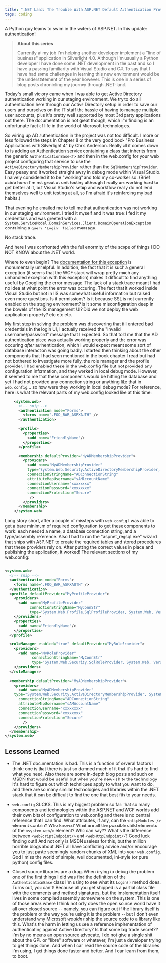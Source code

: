 ```yaml
---
title: ".NET Land: The Trouble With ASP.NET Default Authentication Providers"
tags: coding
---
```


A Python guy learns to swim in the waters of ASP.NET. In this update:
authentication!

<!-- more -->

> **About this series**
> 
> Currently at my job I'm helping another developer implement a "line of
> business" application in Silverlight 4.0. Although I'm usually a Python
> developer I have done some .NET development in the past and so I have a
> passing familiarity with Visual Studio and C#. To say that I have had
> some challenges in learning this new environment would be the
> understatement of the year however. This is one in a series of blog
> posts chronicling my journey through .NET-land.

Today's small victory came when I was able to get Active Directory
authentication working in our staging environment. We try to do all
authentication here through our Active Directory setup in order to save
our users and ourselves on the IT staff the hassle of having to manage
multiple user accounts, plus it's pretty well supported by most 3rd
party applications out there. The documentation is not great though,
which I'm finding is an unfortunate fact of life in the world of
Microsoft technologies.

So wiring up AD authentication in the project was not too difficult. I
more or less followed the steps in Chapter 8 of the very good book "Pro
Business Applications with Silverlight 4" by Chris Anderson. Really all
it comes down to is adding an Authentication service containing a class
that inherits from the generic `AuthenticationBase<T>` and then in the
web.config for your web project configuring that service to use the
`ActiveDirectoryMembershipProvider` rather than the `SqlMembershipProvider`.
Easy peasy and it worked straight away in debug mode within Visual
Studio. I naively considered it to be "working" and told my co-worker
so. (Brief aside here: I'm not great at unit testing although I really
am working hard to get better at it, but Visual Studio's setup and
workflow really do not lend themselves well to unit testing at all, so
I'm afraid it's reinforcing my bad habits.)

That evening he emailed me to tell me that authentication was not
working in our staging environment. I tried it myself and it was true: I
fed it my credentials and was greeted with a
`System.ServiceModel.DomainServices.Client.DomainOperationException`
containing a `query 'Login' failed` message.

No stack trace.

And here I was confronted with the full enormity of the scope of things
I DO NOT KNOW about the .NET world.

Where to even begin? The
[documentation for this exception](http://msdn.microsoft.com/en-us/library/system.servicemodel.domainservices.client.domainoperationexception(v=vs.91).aspx)
is monumentally unhelpful. In addition, the fact that it is such a
general exception (it seems that the WCF stack will wrap pretty much any
unhandled exception with this exception) makes it difficult to find
anything useful by Googling the error message. The lack of a stack trace
meant I had no idea at what point the error was occuring. The fact that
it worked inside Visual Studio but not in IIS was somewhat useful
information but raised even more questions. Is it permissions? Is it
because SSL is not currently enabled on the staging environment? Is it
some misconfiguration deep in the bowels of the IIS management UI? Did
we not deploy the web application properly? etc etc etc.

My first step in solving the problem was discovering that if I entered
bad credentials in the login UI, I actually received the "invalid
username/password" message that I expected. So that told me that the AD
authentication piece was actually working properly and the error was
occuring *after* authentication, which I would expect meant some sort of
database interaction was going badly. I started then thinking about the
other components that I had seen mentioned in the book chapter I read
but had not bothered to investigate more fully, the role manager and the
profile provider. I had enabled these in the web.config file but not
provided any configuration information, and they worked in local debug
mode. However, it seemed to me that these components would be hitting
the database and yet I had not provided any connection string or
anything like that in `web.config`... so how were they working in local
debug mode? For reference, here is what the relevant parts of my
web.config looked like at this time:

```xml
    <system.web>
      <!-- snip -->
      <authentication mode="Forms">
        <forms name=".FOO_BAR_ASPXAUTH" />
      </authentication>

      <profile>
        <properties>
          <add name="FriendlyName"/>
        </properties>
      </profile>

      <membership defaultProvider="MyADMembershipProvider">
        <providers>
          <add name="MyADMembershipProvider"
          type="System.Web.Security.ActiveDirectoryMembershipProvider, System.Web, Version=2.0.0.0, Culture=neutral, PublicKeyToken=b03f5f7f11d50a3a"
          connectionStringName="ADConnectionString"
          attributeMapUsername="sAMAccountName"
          connectionUsername="xxxxxxxx"
          connectionPassword="xxxxxxxx"
          connectionProtection="Secure"
           />
        </providers>
      </membership>
    </system.web>
  ```

Long story short, after a couple of missteps with `web.config` I was able
to get a bare minimum of required configuration to get these components
to work: each needed a name, a database connection string, and a
type/assembly reference. Also I had to run the "aspnet_regsql.exe"
wizard that ships with ASP.NET to create the required tables and stored
procedures that these providers rely on. After putting the correct
values in place and publishing the application, it worked! The relevant
sections of my web.config:

```xml

<system.web>
  <!-- snip -->
  <authentication mode="Forms">
    <forms name=".FOO_BAR_ASPXAUTH" />
  </authentication>
  <profile defaultProvider="MyProfileProvider">
    <providers>
      <add name="MyProfileProvider"
           connectionStringName="MyConnStr"
           type="System.Web.Profile.SqlProfileProvider, System.Web, Version=2.0.0.0, Culture=neutral, PublicKeyToken=b03f5f7f11d50a3a" />
    </providers>
    <properties>
      <add name="FriendlyName"/>
    </properties>
  </profile>

  <roleManager enabled="true" defaultProvider="MyRoleProvider">
    <providers>
      <add name="MyRoleProvider"
            connectionStringName="MyConnStr"
            type="System.Web.Security.SqlRoleProvider, System.Web, Version=2.0.0.0, Culture=neutral, PublicKeyToken=b03f5f7f11d50a3a" />
    </providers>
  </roleManager>
    
  <membership defaultProvider="MyADMembershipProvider">
    <providers>
      <add name="MyADMembershipProvider"
    type="System.Web.Security.ActiveDirectoryMembershipProvider, System.Web, Version=2.0.0.0, Culture=neutral, PublicKeyToken=b03f5f7f11d50a3a"
      connectionStringName="ADConnectionString"
      attributeMapUsername="sAMAccountName"
      connectionUsername="xxxxxxxx"
      connectionPassword="xxxxxxxx"
      connectionProtection="Secure"
        />
    </providers>
  </membership>
</system.web>
```

## Lessons Learned

- The .NET documentation is bad. This is a function of several factors
  I think: one is that there is just so damned much of it that it's
  hard to find what you need. Also there are some in-depth blog posts
  and such on MSDN that would be useful but when you're new-ish to the
  technology it's hard to figure out which techniques apply to what
  you want to do, and there are so many similar technologies and
  libraries within the .NET stack that it can be difficult to find the
  one that best fits to your needs.

- `web.config` SUCKS. This is my biggest problem so far: that so many
  components and technologies within the ASP.NET and WCF worlds add
  their own bits of configuration to web.config and there is no
  central reference that I can find. What attributes, if any, can the
  `<httpModules />` element contain? Who knows? What are all the
  possible child elements of the `<system.web/>` element? Who can
  say?? What's the difference between `<webScriptEndpoint/>` and
  `<webHttpEndpoint/>`? Good luck finding out!! And not only is MSDN
  useless for this, but the million horrible blogs about .NET all have
  conflicting advice and/or encourage you to just paste seemingly
  random chunks of XML into your `web.config`. God I miss the world of
  simple, well documented, ini-style (or pure python) config files.

- Closed source libraries are a drag. When trying to debug the problem
  one of the first things I did was find the definition of the
  `AuthenticationBase` class I'm using to see what its `Login()`
  method does. Turns out, you can't! Because all you get shipped is a
  partial class file with the comments and method signatures, but the
  implementation itself lives in some compiled assembly somewhere on
  the system. This is one of those areas where I think not only does
  the open source world have it all over closed source -- namely, you
  can figure out if the library itself is the problem or the way
  you're using it is the problem -- but I don't even understand why
  Microsoft *wouldn't* ship the source code to a library like this.
  What's the harm in letting us see a reference implementation of
  authenticating against Active Directory? Is that some big trade
  secret?? I'm by no means an open source advocate, I do not give a
  single shit about the GPL or "libre" software or whatever, I'm just
  a developer trying to get things done. And when I can read the
  source code of the libraries I'm using, I get things done faster and
  better. And I can learn from them, to boot.
